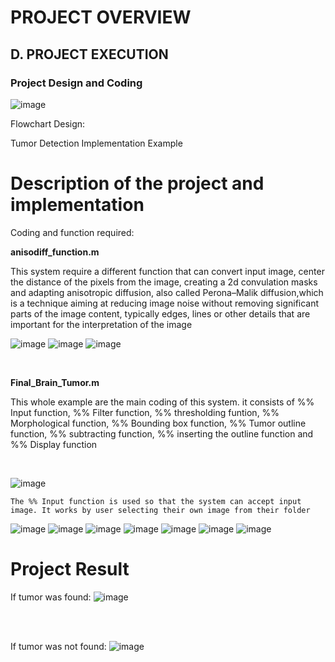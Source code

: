 # PROJECT OVERVIEW
## D. PROJECT EXECUTION
### Project Design and Coding

![image](https://user-images.githubusercontent.com/122180771/211359684-ffd41939-77a2-44b7-8223-0636348ffdbc.png)

Flowchart Design:

Tumor Detection Implementation Example

# Description of the project and implementation

Coding and function required:

**anisodiff_function.m**

This system require a different function that can convert input image, center the distance of the pixels from the image, creating a 2d convulation masks and adapting anisotropic diffusion, also called Perona–Malik diffusion,which is a technique aiming at reducing image noise without removing significant parts of the image content, typically edges, lines or other details that are important for the interpretation of the image

![image](https://user-images.githubusercontent.com/121602144/211653080-764fab0b-001b-4a57-83f1-79566916e4f9.png)
![image](https://user-images.githubusercontent.com/121602144/211653163-eef58649-2e2b-45ed-bc1d-0d40b95e4aa2.png)
![image](https://user-images.githubusercontent.com/121602144/211653226-c402e649-5116-4dd3-bb08-4b64b4204ea3.png)

<br>


**Final_Brain_Tumor.m**

This whole example are the main coding of this system. it consists of %% Input function, %% Filter function, %% thresholding funtion, %% Morphological function, %% Bounding box function, %% Tumor outline function, %% subtracting function, %% inserting the outline function and %% Display function

<br>

![image](https://user-images.githubusercontent.com/121602144/211661137-d0692a91-a765-4ce9-91c6-8f4e7340a066.png)
<br> 

    The %% Input function is used so that the system can accept input image. It works by user selecting their own image from their folder



![image](https://user-images.githubusercontent.com/121602144/211661267-ce354565-5e79-4a40-948d-5bf44eaec8c9.png)
![image](https://user-images.githubusercontent.com/121602144/211661405-1c9d8133-60ad-4b37-92e1-dc157bbef847.png)
![image](https://user-images.githubusercontent.com/121602144/211661447-d4d78ec5-4746-4692-ae49-f6a77db2d545.png)
![image](https://user-images.githubusercontent.com/121602144/211661504-a3e85804-4cd2-445c-b6d1-9913a8fc456c.png)
![image](https://user-images.githubusercontent.com/121602144/211661682-8394f38c-fcaa-4635-abd8-0972c7d4e280.png)
![image](https://user-images.githubusercontent.com/121602144/211661828-268f1f43-1590-4be5-9794-75aae61ed669.png)
![image](https://user-images.githubusercontent.com/121602144/211661861-b695d13c-1a71-4dbf-90dd-66957ad9b56b.png)







# Project Result

If tumor was found:
![image](https://user-images.githubusercontent.com/121602144/211649739-7d5fae98-f89d-4e7b-82d2-ac9277604448.png)

<br><br>

If tumor was not found:
![image](https://user-images.githubusercontent.com/121602144/211650270-812b9e1d-84c6-400a-852c-e2516f1e5758.png)
